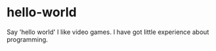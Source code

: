 # hello-world
Say 'hello world'
I like video games.
I have got little experience about programming.
